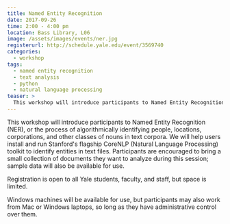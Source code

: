 ```yaml
---
title: Named Entity Recognition
date: 2017-09-26
time: 2:00 - 4:00 pm
location: Bass Library, L06
image: /assets/images/events/ner.jpg
registerurl: http://schedule.yale.edu/event/3569740
categories:
  - workshop
tags:
  - named entity recognition
  - text analysis
  - python
  - natural language processing
teaser: >
  This workshop will introduce participants to Named Entity Recognition (NER), or the process of algorithmically identifying people, locations, corporations, and other classes of nouns in text corpora. We will help users install and run Stanford's flagship CoreNLP (Natural Language Processing) toolkit to identify entities in text files.
---
```


This workshop will introduce participants to Named Entity Recognition (NER), or the process of algorithmically identifying people, locations, corporations, and other classes of nouns in text corpora. We will help users install and run Stanford's flagship CoreNLP (Natural Language Processing) toolkit to identify entities in text files. Participants are encouraged to bring a small collection of documents they want to analyze during this session; sample data will also be available for use.
 
Registration is open to all Yale students, faculty, and staff, but space is limited. 
 
Windows machines will be available for use, but participants may also work from Mac or Windows laptops, so long as they have administrative control over them.
 